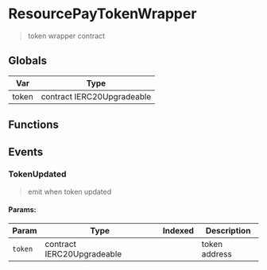 # ResourcePayTokenWrapper



> token wrapper contract

## Globals
| Var | Type |
| --- | --- |
| token | contract IERC20Upgradeable |

## Functions

## Events

### TokenUpdated

> emit when token updated

  
#### Params:
| Param | Type | Indexed | Description |
| --- | --- | :---: | --- |
|`token` | contract IERC20Upgradeable |  | token address
